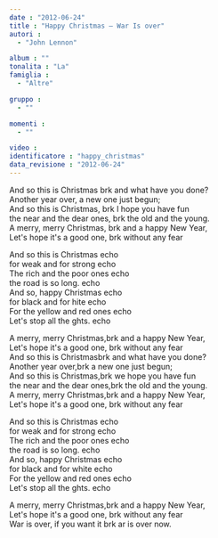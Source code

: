 ```yaml
---
date : "2012-06-24"
title : "Happy Christmas – War Is over"
autori : 
  - "John Lennon"

album : ""
tonalita : "La"
famiglia : 
  - "Altre"

gruppo : 
  - ""

momenti : 
  - ""

video : 
identificatore : "happy_christmas"
data_revisione : "2012-06-24"
---
```

  
  
And so this is Christmas brk and what have you done?  
Another year over, a new one just begun;  
And so this is Christmas, brk I hope you have fun  
the near and the dear ones, brk the old and the young.  
A merry, merry Christmas, brk and a happy New Year,  
Let's hope it's a good one,  brk without any fear   
  
  
And so this is Christmas echo  
for weak and for strong echo  
The rich and the poor ones echo  
the road is so long. echo  
And so, happy Christmas echo  
for black and for hite echo  
For the yellow and red ones echo  
Let's stop all the ghts. echo  
  
  
  
A merry, merry Christmas,brk and a happy New Year,  
Let's hope it's a good one, brk without any fear   
And so this is Christmasbrk and what have you done?  
Another year over,brk a new one just begun;  
And so this is Christmas,brk we hope you have fun  
the near and the dear ones,brk the old and the young.  
A merry, merry Christmas,brk and a happy New Year,  
Let's hope it's a good one, brk without any fear   
  
  
  
And so this is Christmas echo  
for weak and for strong echo  
The rich and the poor ones echo  
the road is so long. echo  
And so, happy Christmas echo  
for black and for white echo  
For the yellow and red ones echo  
Let's stop all the ghts. echo  
  
  
  
A merry, merry Christmas,brk and a happy New Year,  
Let's hope it's a good one, brk without any fear   
War is over, if you want it brk ar is over now.  
  
  
  
  
